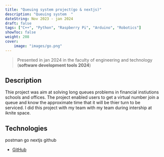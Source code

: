 ```yaml
---
title: "Queuing system project(go & nextjs)"
description: "Queuing system  "
dateString: Nov 2023 - jan 2024
draft: false
tags: ["C++", "Python", "Raspberry Pi", "Arduino", "Robotics"]
showToc: false
weight: 208
cover:
    image: "images/go.png"
--- 
```

> Presented in jan 2024 in the faculty of engineering and technology (**software development tools 2024**)




## Description
Thie project was aim at solving long queues problems in financial instiutions schools and offices. The project enabled users to get a virtual number join a queue and know the approximate time that it will be thier turn to be serviced. I did this project with my team with my team during intership at iknite space.

## Technologies
postman
go
nextjs
github

- [GitHub](https://github.com/TATA-THECLAIRE/QUEUEING-SYSTEM)
